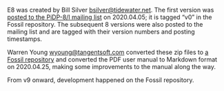 E8 was created by Bill Silver <bsilver@tidewater.net>.  The first
version was [posted to the PiDP-8/I mailing list][op] on 2020.04.05; it
is tagged “v0” in the Fossil repository. The subsequent 8 versions were
also posted to the mailing list and are tagged with their version
numbers and posting timestamps.

Warren Young <wyoung@tangentsoft.com> converted these zip files to [a
Fossil repository][repo] and converted the PDF user manual to Markdown
format on 2020.04.25, making some improvements to the manual along the
way.

From v9 onward, development happened on the Fossil repository.


[op]: https://groups.google.com/d/msg/pidp-8/d6edAjHiWWY/8MLYob9_BwAJ
[repo]: https://tangentsoft.com/e8/
